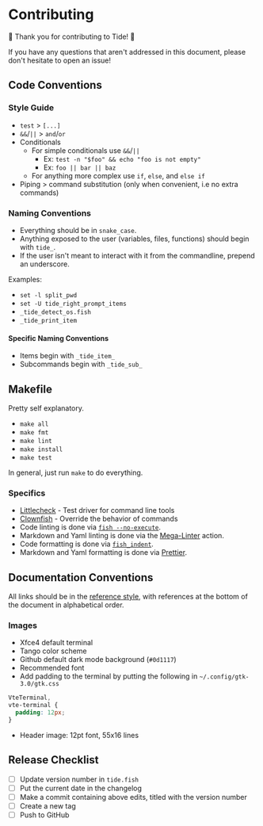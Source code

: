 # Contributing

🌊 Thank you for contributing to Tide! 🌊

If you have any questions that aren't addressed in this document, please don't hesitate to open an issue!

## Code Conventions

### Style Guide

- `test` > `[...]`
- `&&`/`||` > `and`/`or`
- Conditionals
  - For simple conditionals use `&&`/`||`
    - Ex: `test -n "$foo" && echo "foo is not empty"`
    - Ex: `foo || bar || baz`
  - For anything more complex use `if`, `else`, and `else if`
- Piping > command substitution (only when convenient, i.e no extra commands)

### Naming Conventions

- Everything should be in `snake_case`.
- Anything exposed to the user (variables, files, functions) should begin with `tide_`.
- If the user isn't meant to interact with it from the commandline, prepend an underscore.

Examples:

- `set -l split_pwd`
- `set -U tide_right_prompt_items`
- `_tide_detect_os.fish`
- `_tide_print_item`

#### Specific Naming Conventions

- Items begin with `_tide_item_`
- Subcommands begin with `_tide_sub_`

## Makefile

Pretty self explanatory.

- `make all`
- `make fmt`
- `make lint`
- `make install`
- `make test`

In general, just run `make` to do everything.

### Specifics

- [Littlecheck][] - Test driver for command line tools
- [Clownfish][] - Override the behavior of commands
- Code linting is done via [`fish --no-execute`][].
- Markdown and Yaml linting is done via the [Mega-Linter][] action.
- Code formatting is done via [`fish_indent`][].
- Markdown and Yaml formatting is done via [Prettier][].

## Documentation Conventions

All links should be in the [reference style][], with references at the bottom of the document in alphabetical order.

### Images

- Xfce4 default terminal
- Tango color scheme
- Github default dark mode background (`#0d1117`)
- Recommended font
- Add padding to the terminal by putting the following in `~/.config/gtk-3.0/gtk.css`

```css
VteTerminal,
vte-terminal {
  padding: 12px;
}
```

- Header image: 12pt font, 55x16 lines

## Release Checklist

- [ ] Update version number in `tide.fish`
- [ ] Put the current date in the changelog
- [ ] Make a commit containing above edits, titled with the version number
- [ ] Create a new tag
- [ ] Push to GitHub

[`fish --no-execute`]: https://fishshell.com/docs/current/cmds/fish.html
[`fish_indent`]: https://fishshell.com/docs/current/cmds/fish_indent.html
[clownfish]: https://github.com/IlanCosman/clownfish
[littlecheck]: https://github.com/ridiculousfish/littlecheck
[mega-linter]: https://github.com/nvuillam/mega-linter
[prettier]: https://github.com/prettier/prettier
[reference style]: https://www.markdownguide.org/basic-syntax/#reference-style-links
